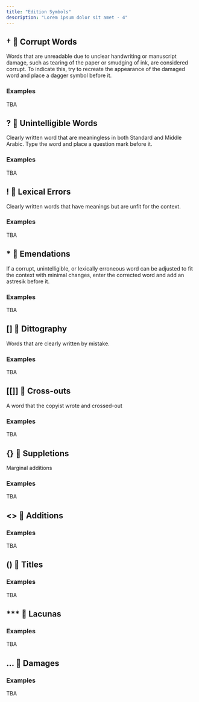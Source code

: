 ```yaml
---
title: "Edition Symbols"
description: "Lorem ipsum dolor sit amet - 4"
---
```


## † 🟰 Corrupt Words

Words that are unreadable due to unclear handwriting or manuscript damage, such as tearing of the paper or smudging of ink, are considered corrupt. To indicate this, try to recreate the appearance of the damaged word and place a dagger symbol before it.

### Examples

TBA

## ? 🟰 Unintelligible Words

Clearly written word that are meaningless in both Standard and Middle Arabic. Type the word and place a question mark before it.

### Examples

TBA

## ! 🟰 Lexical Errors

Clearly written words that have meanings but are unfit for the context.

### Examples

TBA

## \* 🟰 Emendations

If a corrupt, unintelligible, or lexically erroneous word can be adjusted to fit the context with minimal changes, enter the corrected word and add an astresik before it.

### Examples

TBA

## [] 🟰 Dittography

Words that are clearly written by mistake.

### Examples

TBA

## [[]] 🟰 Cross-outs

A word that the copyist wrote and crossed-out

### Examples

TBA

## {} 🟰 Suppletions

Marginal additions

### Examples

TBA

## <> 🟰 Additions

### Examples

TBA

## () 🟰 Titles

### Examples

TBA

## \*\*\* 🟰 Lacunas

### Examples

TBA

## ... 🟰 Damages

### Examples

TBA
